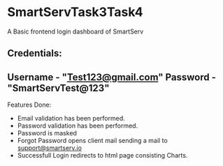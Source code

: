 # SmartServTask3Task4

A Basic frontend login dashboard of SmartServ

Credentials:
--------------------------------------------------------------------------
Username - "Test123@gmail.com" Password - "SmartServTest@123"
--------------------------------------------------------------------------------------------

Features Done:
- Email validation has been performed.
- Password validation has been performed.
- Password is masked
- Forgot Password opens client mail sending a mail to support@smartserv.io
- Successfull Login redirects to html page consisting Charts.
